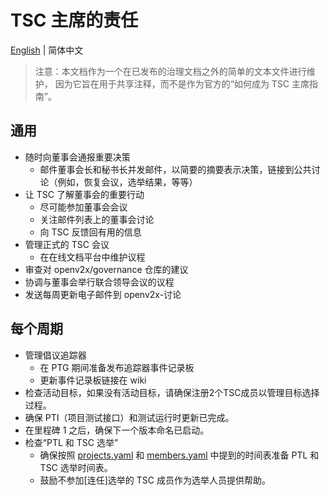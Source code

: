 # TSC 主席的责任

[English](reference/chair.md) | 简体中文

> 注意：本文档作为一个在已发布的治理文档之外的简单的文本文件进行维护， 因为它旨在用于共享注释，而不是作为官方的“如何成为 TSC 主席指南”。

## 通用

- 随时向董事会通报重要决策
  - 邮件董事会长和秘书长并发邮件，以简要的摘要表示决策，链接到公共讨论（例如，恢复会议，选举结果，等等）
- 让 TSC 了解董事会的重要行动
  - 尽可能参加董事会会议
  - 关注邮件列表上的董事会讨论
  - 向 TSC 反馈回有用的信息
- 管理正式的 TSC 会议
  - 在在线文档平台中维护议程
- 审查对 openv2x/governance 仓库的建议
- 协调与董事会举行联合领导会议的议程
- 发送每周更新电子邮件到 openv2x-讨论

## 每个周期

- 管理倡议追踪器
  - 在 PTG 期间准备发布追踪器事件记录板
  - 更新事件记录板链接在 wiki
- 检查活动目标，如果没有活动目标，请确保注册2个TSC成员以管理目标选择过程。
- 确保 PTI（项目测试接口）和测试运行时更新已完成。
- 在里程碑 1 之后，确保下一个版本命名已启动。
- 检查“PTL 和 TSC 选举”
  - 确保按照 [projects.yaml](projects.yaml) 和 [members.yaml](members.yaml) 中提到的时间表准备 PTL 和 TSC 选举时间表。
  - 鼓励不参加[连任]选举的 TSC 成员作为选举人员提供帮助。
